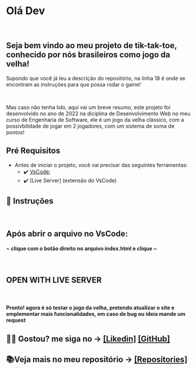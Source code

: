 <h1> Olá Dev </h1>

<br>

## Seja bem vindo ao meu projeto de tik-tak-toe, conhecido por nós brasileiros como jogo da velha!


<p>Supondo que você já leu a descrição do repositório, na linha 18 é onde se encontram as instruções para que possa rodar o game!</p>
<br>
<p>Mas caso não tenha lido, aqui vai um breve resumo, este projeto foi desenvolvido no ano de 2022 na diciplina de Desenvolvimento Web no meu curso de Engenharia de Software, ele é um jogo da velha clássico, com a possivbilidade de jogar em 2 jogadores, com um sistema de soma de pontos!
<br>

##  Pré Requisitos
 - Antes de iniciar o projeto, você vai precisar das seguintes ferramentas: 
    - ✔️ [VsCode](https://code.visualstudio.com/download);
    - ✔️ [Live Server] (extensão do VsCode)
 
## 📄 Instruções
 <br>
 <h2> Após abrir o arquivo no VsCode: </h2> 

 <h4>~ clique com o botão direito no arquivo index.html e clique ~</h4>
 <br>
 
 <h2> OPEN WITH LIVE SERVER </h2> 
 <br>
 
 <h4> Pronto! agora é só testar o jogo da velha, pretendo atualizar o site e emplementar mais funcionalidades, em caso de bug ou ideia mande um request</h1>
 
 ## 🐱‍👤 Gostou? me siga no -> [[Likedin]](https://www.linkedin.com/in/victorgnascimento/) [[GitHub]](https://github.com/victorgabrielnascimento)
 ## 📚Veja mais no meu repositório -> [[Repositories]](https://github.com/victorgabrielnascimento?tab=repositories)
